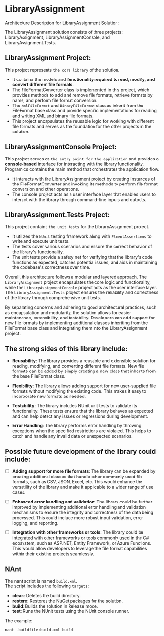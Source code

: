 # LibraryAssignment

Architecture Description for LibraryAssignment Solution:

The LibraryAssignment solution consists of three projects: LibraryAssignment, LibraryAssignmentConsole, and LibraryAssignment.Tests.

## LibraryAssignment Project:
This project represents `the core library` of the solution.
- It contains the models and **functionality required to read, modify, and convert different file formats**.
- The FileFormatConverter class is implemented in this project, which provides methods to add and remove file formats, retrieve formats by name, and perform file format conversion.
- The `XmlFileFormat` and `BinaryFileFormat` classes inherit from the FileFormat base class and provide specific implementations for reading and writing XML and binary file formats.
- This project encapsulates the reusable logic for working with different file formats and serves as the foundation for the other projects in the solution.

## LibraryAssignmentConsole Project:
This project serves as `the entry point for the application` and provides a **console-based** interface for interacting with the library functionality.
Program.cs contains the main method that orchestrates the application flow.
- It interacts with the LibraryAssignment project by creating instances of the FileFormatConverter and invoking its methods to perform file format conversion and other operations.
- The console project acts as a user interface layer that enables users to interact with the library through command-line inputs and outputs.

## LibraryAssignment.Tests Project:
This project contains `the unit tests` for the LibraryAssignment project.
- It utilizes the `NUnit` testing framework along with `FluentAssertions` to write and execute unit tests.
- The tests cover various scenarios and ensure the correct behavior of the library's functionality.
- The unit tests provide a safety net for verifying that the library's code functions as expected, catches potential issues, and aids in maintaining the codebase's correctness over time.

Overall, this architecture follows a modular and layered approach. The `LibraryAssignment` project encapsulates the core logic and functionality, while the `LibraryAssignmentConsole` project acts as the user interface layer. The `LibraryAssignment.Tests` project ensures the reliability and correctness of the library through comprehensive unit tests.

By separating concerns and adhering to good architectural practices, such as encapsulation and modularity, the solution allows for easier maintenance, extensibility, and testability. Developers can add support for new file formats by implementing additional classes inheriting from the FileFormat base class and integrating them into the LibraryAssignment project.

## The strong sides of this library include:

- **Reusability**: The library provides a reusable and extensible solution for reading, modifying, and converting different file formats. New file formats can be added by simply creating a new class that inherits from the base FileFormat class.

- **Flexibility**: The library allows adding support for new user-supplied file formats without modifying the existing code. This makes it easy to incorporate new formats as needed.

- **Testability**: The library includes NUnit unit tests to validate its functionality. These tests ensure that the library behaves as expected and can help detect any issues or regressions during development.

- **Error Handling**: The library performs error handling by throwing exceptions when the specified restrictions are violated. This helps to catch and handle any invalid data or unexpected scenarios.

## Possible future development of the library could include:

- [ ] **Adding support for more file formats**: The library can be expanded by creating additional classes that handle other commonly used file formats, such as CSV, JSON, Excel, etc. This would enhance the versatility of the library and make it applicable to a wider range of use cases.

- [ ] **Enhanced error handling and validation**: The library could be further improved by implementing additional error handling and validation mechanisms to ensure the integrity and correctness of the data being processed. This could include more robust input validation, error logging, and reporting.

- [ ] **Integration with other frameworks or tools**: The library could be integrated with other frameworks or tools commonly used in the C# ecosystem, such as ASP.NET, Entity Framework, or Azure Functions. This would allow developers to leverage the file format capabilities within their existing projects seamlessly.

## NAnt

The nant script is named `build.xml`. \
The script includes the following `targets`:
- **clean**: Deletes the build directory.
- **restore**: Restores the NuGet packages for the solution.
- **build**: Builds the solution in Release mode.
- **test**: Runs the NUnit tests using the NUnit console runner.

The example:
```
nant -buildfile:build.xml build
```
